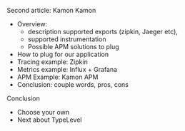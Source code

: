 Second article: Kamon
Kamon
- Overview:
    - description supported exports (zipkin, Jaeger etc),
    - supported instrumentation
    - Possible APM solutions to plug
- How to plug for our application
- Tracing example: Zipkin
- Metrics example: Influx + Grafana
- APM Example: Kamon APM
- Conclusion: couple words, pros, cons

Conclusion
- Choose your own
- Next about TypeLevel 
